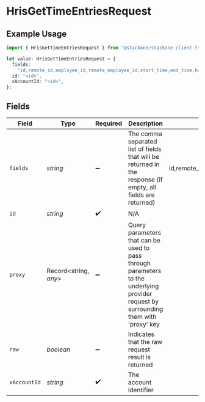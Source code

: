 # HrisGetTimeEntriesRequest

## Example Usage

```typescript
import { HrisGetTimeEntriesRequest } from "@stackone/stackone-client-ts/sdk/models/operations";

let value: HrisGetTimeEntriesRequest = {
  fields:
    "id,remote_id,employee_id,remote_employee_id,start_time,end_time,hours_worked,break_duration,labor_type,location,status,created_at,updated_at",
  id: "<id>",
  xAccountId: "<id>",
};
```

## Fields

| Field                                                                                                                                        | Type                                                                                                                                         | Required                                                                                                                                     | Description                                                                                                                                  | Example                                                                                                                                      |
| -------------------------------------------------------------------------------------------------------------------------------------------- | -------------------------------------------------------------------------------------------------------------------------------------------- | -------------------------------------------------------------------------------------------------------------------------------------------- | -------------------------------------------------------------------------------------------------------------------------------------------- | -------------------------------------------------------------------------------------------------------------------------------------------- |
| `fields`                                                                                                                                     | *string*                                                                                                                                     | :heavy_minus_sign:                                                                                                                           | The comma separated list of fields that will be returned in the response (if empty, all fields are returned)                                 | id,remote_id,employee_id,remote_employee_id,start_time,end_time,hours_worked,break_duration,labor_type,location,status,created_at,updated_at |
| `id`                                                                                                                                         | *string*                                                                                                                                     | :heavy_check_mark:                                                                                                                           | N/A                                                                                                                                          |                                                                                                                                              |
| `proxy`                                                                                                                                      | Record<string, *any*>                                                                                                                        | :heavy_minus_sign:                                                                                                                           | Query parameters that can be used to pass through parameters to the underlying provider request by surrounding them with 'proxy' key         |                                                                                                                                              |
| `raw`                                                                                                                                        | *boolean*                                                                                                                                    | :heavy_minus_sign:                                                                                                                           | Indicates that the raw request result is returned                                                                                            |                                                                                                                                              |
| `xAccountId`                                                                                                                                 | *string*                                                                                                                                     | :heavy_check_mark:                                                                                                                           | The account identifier                                                                                                                       |                                                                                                                                              |